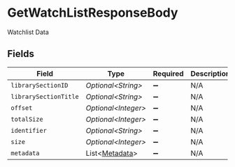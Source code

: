 # GetWatchListResponseBody

Watchlist Data


## Fields

| Field                                                  | Type                                                   | Required                                               | Description                                            |
| ------------------------------------------------------ | ------------------------------------------------------ | ------------------------------------------------------ | ------------------------------------------------------ |
| `librarySectionID`                                     | *Optional\<String>*                                    | :heavy_minus_sign:                                     | N/A                                                    |
| `librarySectionTitle`                                  | *Optional\<String>*                                    | :heavy_minus_sign:                                     | N/A                                                    |
| `offset`                                               | *Optional\<Integer>*                                   | :heavy_minus_sign:                                     | N/A                                                    |
| `totalSize`                                            | *Optional\<Integer>*                                   | :heavy_minus_sign:                                     | N/A                                                    |
| `identifier`                                           | *Optional\<String>*                                    | :heavy_minus_sign:                                     | N/A                                                    |
| `size`                                                 | *Optional\<Integer>*                                   | :heavy_minus_sign:                                     | N/A                                                    |
| `metadata`                                             | List\<[Metadata](../../models/operations/Metadata.md)> | :heavy_minus_sign:                                     | N/A                                                    |